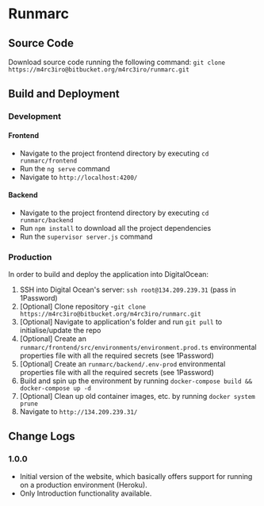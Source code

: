 # Runmarc

## Source Code

Download source code running the following command: `git clone https://m4rc3iro@bitbucket.org/m4rc3iro/runmarc.git`

## Build and Deployment

### Development

#### Frontend

- Navigate to the project frontend directory by executing `cd runmarc/frontend`
- Run the `ng serve` command
- Navigate to `http://localhost:4200/`

#### Backend

- Navigate to the project frontend directory by executing `cd runmarc/backend`
- Run `npm install` to download all the project dependencies
- Run the `supervisor server.js` command

### Production

In order to build and deploy the application into DigitalOcean:

1. SSH into Digital Ocean's server: `ssh root@134.209.239.31` (pass in 1Password)
1. [Optional] Clone repository -`git clone https://m4rc3iro@bitbucket.org/m4rc3iro/runmarc.git`
1. [Optional] Navigate to application's folder and run `git pull` to initialise/update the repo
1. [Optional] Create an `runmarc/frontend/src/environments/environment.prod.ts` environmental properties file with all the required secrets (see 1Password)
1. [Optional] Create an `runmarc/backend/.env-prod` environmental properties file with all the required secrets (see 1Password)
1. Build and spin up the environment by running `docker-compose build && docker-compose up -d`
1. [Optional] Clean up old container images, etc. by running `docker system prune`
1. Navigate to `http://134.209.239.31/`

## Change Logs

### 1.0.0

- Initial version of the website, which basically offers support for running on a production environment (Heroku).
- Only Introduction functionality available.
